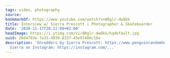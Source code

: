 ```yaml
---
tags: video, photography
source:
bookmarkOf: https://www.youtube.com/watch?v=8Rglr-dwQkk
title: Interview w/ Sierra Prescott | Photographer & Skateboarder
date: '2020-11-17T20:22:00+02:00'
headImage: https://i.ytimg.com/vi/8Rglr-dwQkk/hqdefault.jpg
uuid: 26d4703e-7a33-4039-8337-45e97486c10a
description: 'Shredders by Sierra Prescott: https://www.penguinrandomhouse.com/books/611662/shredders-by-sierra-prescott/Follow
  Sierra on Instagram: https://instagram.com/...'
---
```


